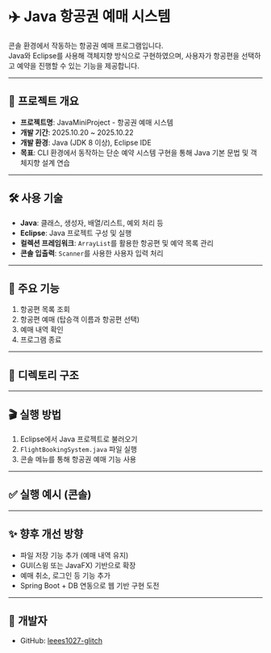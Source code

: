 # ✈️ Java 항공권 예매 시스템

콘솔 환경에서 작동하는 항공권 예매 프로그램입니다.  
Java와 Eclipse를 사용해 객체지향 방식으로 구현하였으며, 사용자가 항공편을 선택하고 예약을 진행할 수 있는 기능을 제공합니다.

---

## 📌 프로젝트 개요

- **프로젝트명**: JavaMiniProject - 항공권 예매 시스템  
- **개발 기간**: 2025.10.20 ~ 2025.10.22  
- **개발 환경**: Java (JDK 8 이상), Eclipse IDE  
- **목표**: CLI 환경에서 동작하는 단순 예약 시스템 구현을 통해 Java 기본 문법 및 객체지향 설계 연습

---

## 🛠 사용 기술

- **Java**: 클래스, 생성자, 배열/리스트, 예외 처리 등  
- **Eclipse**: Java 프로젝트 구성 및 실행  
- **컬렉션 프레임워크**: `ArrayList`를 활용한 항공편 및 예약 목록 관리  
- **콘솔 입출력**: `Scanner`를 사용한 사용자 입력 처리

---

## 🧩 주요 기능

1. 항공편 목록 조회  
2. 항공편 예매 (탑승객 이름과 항공편 선택)  
3. 예매 내역 확인  
4. 프로그램 종료

---

## 📂 디렉토리 구조


---

## 🎬 실행 방법

1. Eclipse에서 Java 프로젝트로 불러오기
2. `FlightBookingSystem.java` 파일 실행
3. 콘솔 메뉴를 통해 항공권 예매 기능 사용

---

## ✅ 실행 예시 (콘솔)


---

## ✨ 향후 개선 방향

- 파일 저장 기능 추가 (예매 내역 유지)  
- GUI(스윙 또는 JavaFX) 기반으로 확장  
- 예매 취소, 로그인 등 기능 추가  
- Spring Boot + DB 연동으로 웹 기반 구현 도전

---

## 📢 개발자

- GitHub: [leees1027-glitch](https://github.com/leees1027-glitch)





